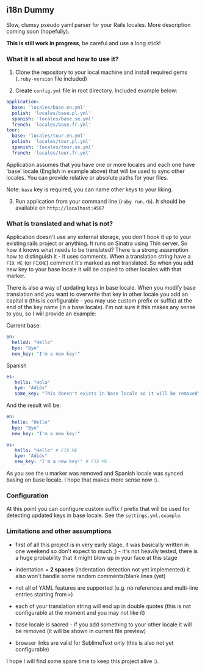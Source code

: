## i18n Dummy

Slow, clumsy pseudo yaml parser for your Rails locales. More description coming soon (hopefully).

**This is still work in progress**, be careful and use a long stick!

### What it is all about and how to use it?

1. Clone the repository to your local machine and install required gems (`.ruby-version` file included)

2. Create `config.yml` file in root directory. Included example below:

``` yaml
application:
  base: 'locales/base.en.yml'
  polish: 'locales/base.pl.yml'
  spanish: 'locales/base.se.yml'
  french: 'locales/base.fr.yml'
tour:
  base: 'locales/tour.en.yml'
  polish: 'locales/tour.pl.yml'
  spanish: 'locales/tour.se.yml'
  french: 'locales/tour.fr.yml'
```

Application assumes that you have one or more locales and each one have 'base' locale (English in example above) that will be used to sync other locales. You can provide relative or absolute paths for your files.

Note: `base` key is required, you can name other keys to your liking.

3. Run application from your command line (`ruby run.rb`). It should be available on `http://localhost:4567`

### What is translated and what is not?

Application doesn't use any external storage, you don't hook it up to your existing rails project or anything. It runs on Sinatra using Thin server. So how it knows what needs to be translated? There is a strong assumption how to distinguish it - it uses comments. When a translation string have a `FIX ME` (or `FIXME`) comment it's marked as not translated. So when you add new key to your base locale it will be copied to other locales with that marker.

There is also a way of updating keys in base locale. When you modify base translation and you want to overwrite that key in other locale you add an capital `U` (this is configurable - you may use custom prefix or suffix) at the end of the key name (in a base locale). I'm not sure it this makes any sense to you, so I will provide an example:

Current base:
``` yaml
en:
  helloU: "Hello"
  bye: "Bye"
  new_key: "I'm a new key!"
```

Spanish
``` yaml
es:
   hello: "Hola"
   bye: "Adiós"
   some_key: "This doesn't exists in base locale so it will be removed"
```

And the result will be:

``` yaml
en:
  hello: "Hello"
  bye: "Bye"
  new_key: "I'm a new key!"
```

``` yaml
es:
   hello: "Hello" # FIX ME
   bye: "Adiós"
   new_key: "I'm a new key!" # FIX ME
```

As you see the `U` marker was removed and Spanish locale was synced basing on base locale. I hope that makes more sense now :).

### Configuration

At this point you can configure custom suffix / prefix that will be used for detecting updated keys in base locale. See the `settings.yml.example`.

### Limitations and other assumptions

* first of all this project is in very early stage, it was basically written in one weekend so don't expect to much ;) - it's not heavily tested, there is a huge probability that it might blow up in your face at this stage

* indentation = __2 spaces__ (indentation detection not yet implemented) it also won't handle some random comments/blank lines (yet)

* not all of YAML features are supported (e.g. no references and multi-line entries starting from `>`)

* each of your translation string will end up in double quotes (this is not configurable at the moment and you may not like it)

* base locale is sacred - if you add something to your other locale it will be removed (it will be shown in current file preview)

* browser links are valid for SublimeText only (this is also not yet configurable)


I hope I will find some spare time to keep this project alive :).
